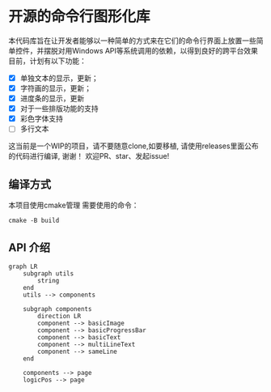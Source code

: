 # 开源的命令行图形化库
本代码库旨在让开发者能够以一种简单的方式来在它们的命令行界面上放置一些简单控件，并摆脱对用Windows API等系统调用的依赖，以得到良好的跨平台效果
目前，计划有以下功能：
- [X] 单独文本的显示，更新；
- [x] 字符画的显示，更新；
- [x] 进度条的显示，更新
- [X] 对于一些排版功能的支持
- [X] 彩色字体支持
- [ ] 多行文本

这当前是一个WIP的项目，请不要随意clone,如要移植, 请使用releases里面公布的代码进行编译, 谢谢！
欢迎PR、star、发起issue!

## 编译方式
本项目使用cmake管理
需要使用的命令：
```
cmake -B build
```

## API 介绍
````mermaid 
graph LR
    subgraph utils
        string
    end
    utils --> components

    subgraph components
        direction LR
        component --> basicImage
        component --> basicProgressBar
        component --> basicText
        component --> multiLineText
        component --> sameLine
    end

    components --> page
    logicPos --> page
````
